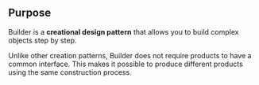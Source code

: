 ## Purpose

Builder is a **creational design pattern** that allows you to build complex objects step by step.

Unlike other creation patterns, Builder does not require products to have a common interface. This makes it possible to produce different products using the same construction process.